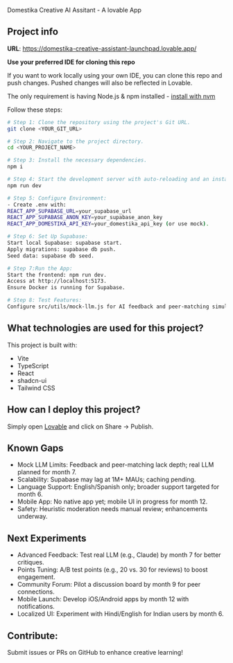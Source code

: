 Domestika Creative AI Assitant - A lovable App

## Project info

**URL**: https://domestika-creative-assistant-launchpad.lovable.app/

**Use your preferred IDE for cloning this repo**

If you want to work locally using your own IDE, you can clone this repo and push changes. Pushed changes will also be reflected in Lovable.

The only requirement is having Node.js & npm installed - [install with nvm](https://github.com/nvm-sh/nvm#installing-and-updating)

Follow these steps:

```sh
# Step 1: Clone the repository using the project's Git URL.
git clone <YOUR_GIT_URL>

# Step 2: Navigate to the project directory.
cd <YOUR_PROJECT_NAME>

# Step 3: Install the necessary dependencies.
npm i

# Step 4: Start the development server with auto-reloading and an instant preview.
npm run dev

# Step 5: Configure Environment:
- Create .env with:
REACT_APP_SUPABASE_URL=your_supabase_url
REACT_APP_SUPABASE_ANON_KEY=your_supabase_anon_key
REACT_APP_DOMESTIKA_API_KEY=your_domestika_api_key (or use mock).

# Step 6: Set Up Supabase:
Start local Supabase: supabase start.
Apply migrations: supabase db push.
Seed data: supabase db seed.

# Step 7:Run the App:
Start the frontend: npm run dev.
Access at http://localhost:5173.
Ensure Docker is running for Supabase.

# Step 8: Test Features:
Configure src/utils/mock-llm.js for AI feedback and peer-matching simulations.
```


## What technologies are used for this project?

This project is built with:

- Vite
- TypeScript
- React
- shadcn-ui
- Tailwind CSS

## How can I deploy this project?

Simply open [Lovable](https://lovable.dev/projects/cabc4306-4198-4351-b161-30820db41197) and click on Share -> Publish.

## **Known Gaps**

- Mock LLM Limits: Feedback and peer-matching lack depth; real LLM planned for month 7.
- Scalability: Supabase may lag at 1M+ MAUs; caching pending.
- Language Support: English/Spanish only; broader support targeted for month 6.
- Mobile App: No native app yet; mobile UI in progress for month 12.
- Safety: Heuristic moderation needs manual review; enhancements underway.



## **Next Experiments**
- Advanced Feedback: Test real LLM (e.g., Claude) by month 7 for better critiques.
- Points Tuning: A/B test points (e.g., 20 vs. 30 for reviews) to boost engagement.
- Community Forum: Pilot a discussion board by month 9 for peer connections.
- Mobile Launch: Develop iOS/Android apps by month 12 with notifications.
- Localized UI: Experiment with Hindi/English for Indian users by month 6.



## **Contribute:**
Submit issues or PRs on GitHub to enhance creative learning!
